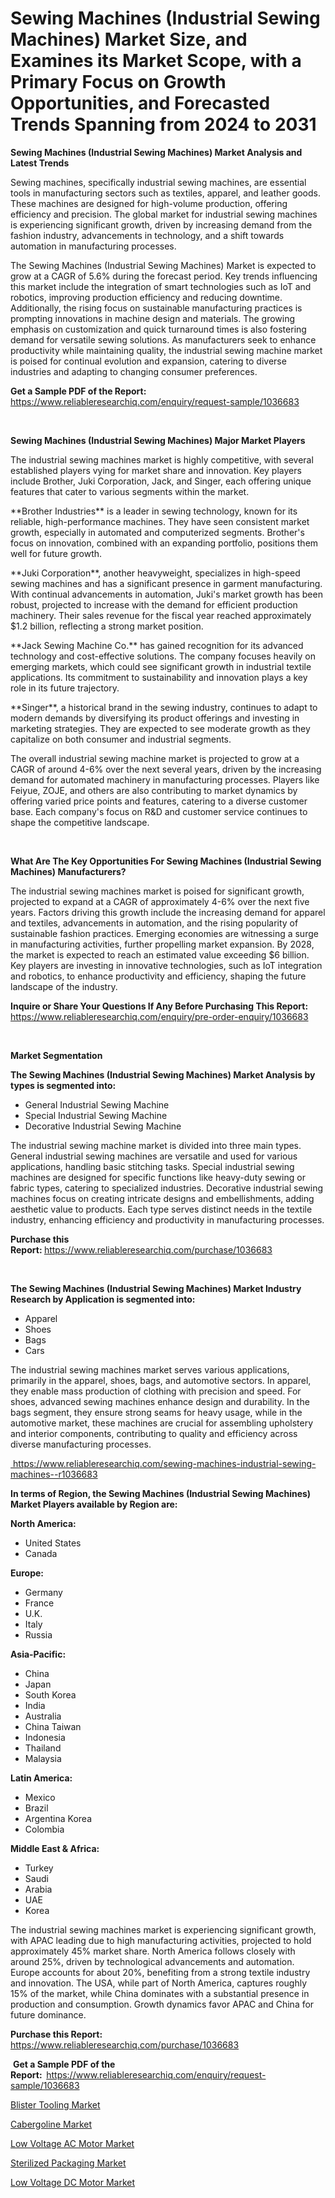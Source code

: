 <p><h1>Sewing Machines (Industrial Sewing Machines) Market Size, and Examines its Market Scope, with a Primary Focus on Growth Opportunities, and Forecasted Trends Spanning from 2024 to 2031</h1></p><p><strong>Sewing Machines (Industrial Sewing Machines) Market Analysis and Latest Trends</strong></p>
<p><p>Sewing machines, specifically industrial sewing machines, are essential tools in manufacturing sectors such as textiles, apparel, and leather goods. These machines are designed for high-volume production, offering efficiency and precision. The global market for industrial sewing machines is experiencing significant growth, driven by increasing demand from the fashion industry, advancements in technology, and a shift towards automation in manufacturing processes.</p><p>The Sewing Machines (Industrial Sewing Machines) Market is expected to grow at a CAGR of 5.6% during the forecast period. Key trends influencing this market include the integration of smart technologies such as IoT and robotics, improving production efficiency and reducing downtime. Additionally, the rising focus on sustainable manufacturing practices is prompting innovations in machine design and materials. The growing emphasis on customization and quick turnaround times is also fostering demand for versatile sewing solutions. As manufacturers seek to enhance productivity while maintaining quality, the industrial sewing machine market is poised for continual evolution and expansion, catering to diverse industries and adapting to changing consumer preferences.</p></p>
<p><strong>Get a Sample PDF of the Report:&nbsp;</strong> <a href="https://www.reliableresearchiq.com/enquiry/request-sample/1036683?utm_campaign=1123&utm_medium=2&utm_source=Github&utm_content=ia&utm_term=04122024&utm_id=sewing-machines-industrial-sewing-machines">https://www.reliableresearchiq.com/enquiry/request-sample/1036683</a></p>
<p>&nbsp;</p>
<p><strong>Sewing Machines (Industrial Sewing Machines) Major Market Players</strong></p>
<p><p>The industrial sewing machines market is highly competitive, with several established players vying for market share and innovation. Key players include Brother, Juki Corporation, Jack, and Singer, each offering unique features that cater to various segments within the market.</p><p>**Brother Industries** is a leader in sewing technology, known for its reliable, high-performance machines. They have seen consistent market growth, especially in automated and computerized segments. Brother's focus on innovation, combined with an expanding portfolio, positions them well for future growth.</p><p>**Juki Corporation**, another heavyweight, specializes in high-speed sewing machines and has a significant presence in garment manufacturing. With continual advancements in automation, Juki's market growth has been robust, projected to increase with the demand for efficient production machinery. Their sales revenue for the fiscal year reached approximately $1.2 billion, reflecting a strong market position.</p><p>**Jack Sewing Machine Co.** has gained recognition for its advanced technology and cost-effective solutions. The company focuses heavily on emerging markets, which could see significant growth in industrial textile applications. Its commitment to sustainability and innovation plays a key role in its future trajectory.</p><p>**Singer**, a historical brand in the sewing industry, continues to adapt to modern demands by diversifying its product offerings and investing in marketing strategies. They are expected to see moderate growth as they capitalize on both consumer and industrial segments.</p><p>The overall industrial sewing machine market is projected to grow at a CAGR of around 4-6% over the next several years, driven by the increasing demand for automated machinery in manufacturing processes. Players like Feiyue, ZOJE, and others are also contributing to market dynamics by offering varied price points and features, catering to a diverse customer base. Each company's focus on R&D and customer service continues to shape the competitive landscape.</p></p>
<p>&nbsp;</p>
<p><strong>What Are The Key Opportunities For Sewing Machines (Industrial Sewing Machines) Manufacturers?</strong></p>
<p><p>The industrial sewing machines market is poised for significant growth, projected to expand at a CAGR of approximately 4-6% over the next five years. Factors driving this growth include the increasing demand for apparel and textiles, advancements in automation, and the rising popularity of sustainable fashion practices. Emerging economies are witnessing a surge in manufacturing activities, further propelling market expansion. By 2028, the market is expected to reach an estimated value exceeding $6 billion. Key players are investing in innovative technologies, such as IoT integration and robotics, to enhance productivity and efficiency, shaping the future landscape of the industry.</p></p>
<p><strong>Inquire or Share Your Questions If Any Before Purchasing This Report:</strong> <a href="https://www.reliableresearchiq.com/enquiry/pre-order-enquiry/1036683?utm_campaign=1123&utm_medium=2&utm_source=Github&utm_content=ia&utm_term=04122024&utm_id=sewing-machines-industrial-sewing-machines">https://www.reliableresearchiq.com/enquiry/pre-order-enquiry/1036683</a></p>
<p>&nbsp;</p>
<p><strong>Market Segmentation</strong></p>
<p><strong>The Sewing Machines (Industrial Sewing Machines) Market Analysis by types is segmented into:</strong></p>
<p><ul><li>General Industrial Sewing Machine</li><li>Special Industrial Sewing Machine</li><li>Decorative Industrial Sewing Machine</li></ul></p>
<p><p>The industrial sewing machine market is divided into three main types. General industrial sewing machines are versatile and used for various applications, handling basic stitching tasks. Special industrial sewing machines are designed for specific functions like heavy-duty sewing or fabric types, catering to specialized industries. Decorative industrial sewing machines focus on creating intricate designs and embellishments, adding aesthetic value to products. Each type serves distinct needs in the textile industry, enhancing efficiency and productivity in manufacturing processes.</p></p>
<p><strong>Purchase this Report:&nbsp;</strong><a href="https://www.reliableresearchiq.com/purchase/1036683?utm_campaign=1123&utm_medium=2&utm_source=Github&utm_content=ia&utm_term=04122024&utm_id=sewing-machines-industrial-sewing-machines">https://www.reliableresearchiq.com/purchase/1036683</a></p>
<p>&nbsp;</p>
<p><strong>The Sewing Machines (Industrial Sewing Machines) Market Industry Research by Application is segmented into:</strong></p>
<p><ul><li>Apparel</li><li>Shoes</li><li>Bags</li><li>Cars</li></ul></p>
<p><p>The industrial sewing machines market serves various applications, primarily in the apparel, shoes, bags, and automotive sectors. In apparel, they enable mass production of clothing with precision and speed. For shoes, advanced sewing machines enhance design and durability. In the bags segment, they ensure strong seams for heavy usage, while in the automotive market, these machines are crucial for assembling upholstery and interior components, contributing to quality and efficiency across diverse manufacturing processes.</p></p>
<p><a href="https://www.reliableresearchiq.com/sewing-machines-industrial-sewing-machines--r1036683?utm_campaign=1123&utm_medium=2&utm_source=Github&utm_content=ia&utm_term=04122024&utm_id=sewing-machines-industrial-sewing-machines">&nbsp;https://www.reliableresearchiq.com/sewing-machines-industrial-sewing-machines--r1036683</a></p>
<p><strong>In terms of Region, the Sewing Machines (Industrial Sewing Machines) Market Players available by Region are:</strong></p>
<p>
    <p> <strong> North America: </strong>
        <ul>
            <li>United States</li>
            <li>Canada</li>
        </ul>
        </p> 
    <p> <strong> Europe: </strong>
        <ul>
            <li>Germany</li>
            <li>France</li>
            <li>U.K.</li>
            <li>Italy</li>
            <li>Russia</li>
        </ul>
        </p> 
    <p> <strong> Asia-Pacific: </strong>
        <ul>
            <li>China</li>
            <li>Japan</li>
            <li>South Korea</li>
            <li>India</li>
            <li>Australia</li>
            <li>China Taiwan</li>
            <li>Indonesia</li>
            <li>Thailand</li>
            <li>Malaysia</li>
        </ul>
        </p> 
    <p> <strong> Latin America: </strong>
        <ul>
            <li>Mexico</li>
            <li>Brazil</li>
            <li>Argentina Korea</li>
            <li>Colombia</li>
        </ul>
        </p> 
    <p> <strong> Middle East & Africa: </strong>
        <ul>
            <li>Turkey</li>
            <li>Saudi</li>
            <li>Arabia</li>
            <li>UAE</li>
            <li>Korea</li>
        </ul>
    </p>
    </p>
<p><p>The industrial sewing machines market is experiencing significant growth, with APAC leading due to high manufacturing activities, projected to hold approximately 45% market share. North America follows closely with around 25%, driven by technological advancements and automation. Europe accounts for about 20%, benefiting from a strong textile industry and innovation. The USA, while part of North America, captures roughly 15% of the market, while China dominates with a substantial presence in production and consumption. Growth dynamics favor APAC and China for future dominance.</p></p>
<p><strong>Purchase this Report: </strong><a href="https://www.reliableresearchiq.com/purchase/1036683?utm_campaign=1123&utm_medium=2&utm_source=Github&utm_content=ia&utm_term=04122024&utm_id=sewing-machines-industrial-sewing-machines">https://www.reliableresearchiq.com/purchase/1036683</a></p>
<p>&nbsp;<strong>Get a Sample PDF of the Report:&nbsp;&nbsp;</strong><a href="https://www.reliableresearchiq.com/enquiry/request-sample/1036683?utm_campaign=1123&utm_medium=2&utm_source=Github&utm_content=ia&utm_term=04122024&utm_id=sewing-machines-industrial-sewing-machines">https://www.reliableresearchiq.com/enquiry/request-sample/1036683</a></p>
<p><strong></strong></p>
<p><p><a href="https://www.linkedin.com/pulse/global-blister-tooling-market-forecast-year-2024-2031-lvewe?utm_campaign=1123&utm_medium=2&utm_source=Github&utm_content=ia&utm_term=04122024&utm_id=sewing-machines-industrial-sewing-machines">Blister Tooling Market</a></p><p><a href="https://www.linkedin.com/pulse/global-cabergoline-market-comprehensive-analysis-size-share-growth-lddle?utm_campaign=1123&utm_medium=2&utm_source=Github&utm_content=ia&utm_term=04122024&utm_id=sewing-machines-industrial-sewing-machines">Cabergoline Market</a></p><p><a href="https://issuu.com/reportprime-2/docs/low-voltage-ac-motor-market-size-2030.pptx?utm_campaign=1123&utm_medium=2&utm_source=Github&utm_content=ia&utm_term=04122024&utm_id=sewing-machines-industrial-sewing-machines">Low Voltage AC Motor Market</a></p><p><a href="https://www.linkedin.com/pulse/forecast-sterilized-packaging-market-from-2024-2031-rapid-i17ie?utm_campaign=1123&utm_medium=2&utm_source=Github&utm_content=ia&utm_term=04122024&utm_id=sewing-machines-industrial-sewing-machines">Sterilized Packaging Market</a></p><p><a href="https://issuu.com/reportprime-2/docs/low-voltage-dc-motor-market-size-2030.pptx?utm_campaign=1123&utm_medium=2&utm_source=Github&utm_content=ia&utm_term=04122024&utm_id=sewing-machines-industrial-sewing-machines">Low Voltage DC Motor Market</a></p></p>
